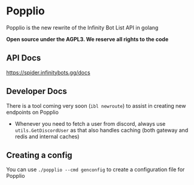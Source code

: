 # Popplio

Popplio is the new rewrite of the Infinity Bot List API in golang

**Open source under the AGPL3. We reserve all rights to the code**

## API Docs

https://spider.infinitybots.gg/docs

## Developer Docs

There is a tool coming very soon (``ibl newroute``) to assist in creating new endpoints on Popplio

- Whenever you need to fetch a user from discord, always use ``utils.GetDiscordUser`` as that also handles caching (both gateway and redis and internal caches)

## Creating a config

You can use ``./popplio --cmd genconfig`` to create a configuration file for Popplio